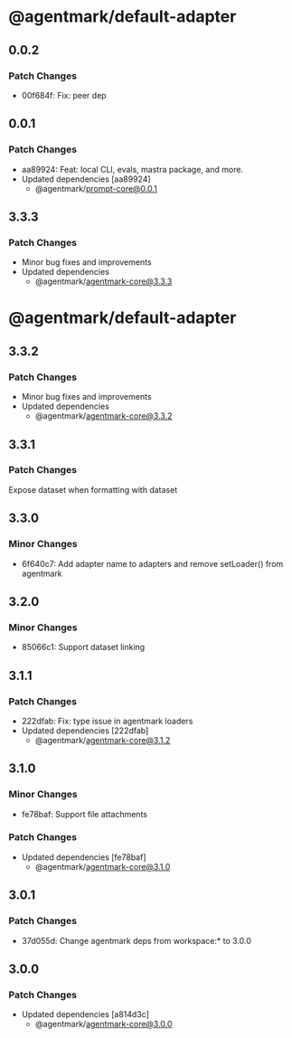 # @agentmark/default-adapter

## 0.0.2

### Patch Changes

- 00f684f: Fix: peer dep

## 0.0.1

### Patch Changes

- aa89924: Feat: local CLI, evals, mastra package, and more.
- Updated dependencies [aa89924]
  - @agentmark/prompt-core@0.0.1

## 3.3.3

### Patch Changes

- Minor bug fixes and improvements
- Updated dependencies
  - @agentmark/agentmark-core@3.3.3

# @agentmark/default-adapter

## 3.3.2

### Patch Changes

- Minor bug fixes and improvements
- Updated dependencies
  - @agentmark/agentmark-core@3.3.2

## 3.3.1

### Patch Changes

Expose dataset when formatting with dataset

## 3.3.0

### Minor Changes

- 6f640c7: Add adapter name to adapters and remove setLoader() from agentmark

## 3.2.0

### Minor Changes

- 85066c1: Support dataset linking

## 3.1.1

### Patch Changes

- 222dfab: Fix: type issue in agentmark loaders
- Updated dependencies [222dfab]
  - @agentmark/agentmark-core@3.1.2

## 3.1.0

### Minor Changes

- fe78baf: Support file attachments

### Patch Changes

- Updated dependencies [fe78baf]
  - @agentmark/agentmark-core@3.1.0

## 3.0.1

### Patch Changes

- 37d055d: Change agentmark deps from workspace:\* to 3.0.0

## 3.0.0

### Patch Changes

- Updated dependencies [a814d3c]
  - @agentmark/agentmark-core@3.0.0
